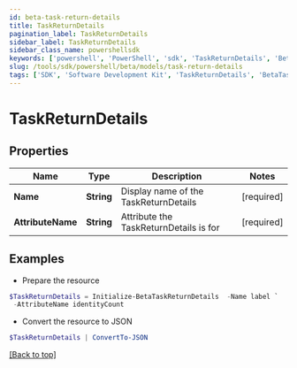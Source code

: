 ```yaml
---
id: beta-task-return-details
title: TaskReturnDetails
pagination_label: TaskReturnDetails
sidebar_label: TaskReturnDetails
sidebar_class_name: powershellsdk
keywords: ['powershell', 'PowerShell', 'sdk', 'TaskReturnDetails', 'BetaTaskReturnDetails'] 
slug: /tools/sdk/powershell/beta/models/task-return-details
tags: ['SDK', 'Software Development Kit', 'TaskReturnDetails', 'BetaTaskReturnDetails']
---
```



# TaskReturnDetails

## Properties

Name | Type | Description | Notes
------------ | ------------- | ------------- | -------------
**Name** | **String** | Display name of the TaskReturnDetails | [required]
**AttributeName** | **String** | Attribute the TaskReturnDetails is for | [required]

## Examples

- Prepare the resource
```powershell
$TaskReturnDetails = Initialize-BetaTaskReturnDetails  -Name label `
 -AttributeName identityCount
```

- Convert the resource to JSON
```powershell
$TaskReturnDetails | ConvertTo-JSON
```


[[Back to top]](#) 

